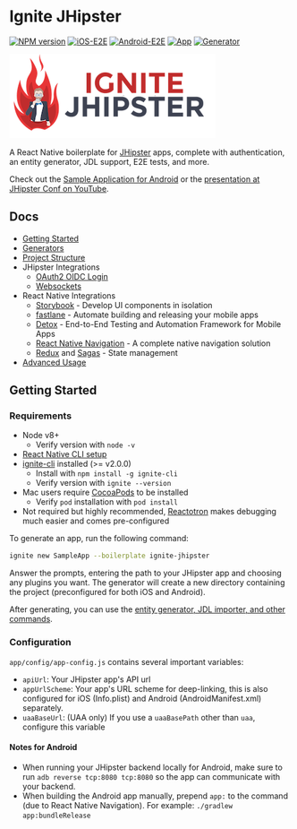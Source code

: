 # Ignite JHipster

[![NPM version](https://badge.fury.io/js/ignite-jhipster.svg)](https://npmjs.org/package/ignite-jhipster)
[![iOS-E2E](https://github.com/ruddell/ignite-jhipster/workflows/iOS-E2E/badge.svg?branch=master)](https://github.com/ruddell/ignite-jhipster/actions?query=workflow%3AiOS-E2E)
[![Android-E2E](https://github.com/ruddell/ignite-jhipster/workflows/Android-E2E/badge.svg?branch=master)](https://github.com/ruddell/ignite-jhipster/actions?query=workflow%3AAndroid-E2E)
[![App](https://github.com/ruddell/ignite-jhipster/workflows/App/badge.svg?branch=master)](https://github.com/ruddell/ignite-jhipster/actions?query=workflow%3AApp)
[![Generator](https://github.com/ruddell/ignite-jhipster/workflows/Generator/badge.svg?branch=master)](https://github.com/ruddell/ignite-jhipster/actions?query=workflow%3AGenerator)

[![Logo](https://raw.githubusercontent.com/ruddell/ruddell.github.io/master/images/ignite-jhipster/logo-150h.png)](#)

A React Native boilerplate for [JHipster](http://www.jhipster.tech) apps, complete with authentication, an entity generator, JDL support, E2E tests, and more.

Check out the [Sample Application for Android](https://play.google.com/store/apps/details?id=com.jwtapp&hl=en) or the [presentation at JHipster Conf on YouTube](https://youtu.be/QZMAH2q6ViI).

## Docs

- [Getting Started](README.md#getting-started)
- [Generators](docs/generators.md)
- [Project Structure](docs/project-structure.md)
- JHipster Integrations
  - [OAuth2 OIDC Login](docs/oauth2-oidc.md)
  - [Websockets](docs/websockets.md)
- React Native Integrations
  - [Storybook](docs/storybook.md) - Develop UI components in isolation
  - [fastlane](docs/fastlane.md) - Automate building and releasing your mobile apps
  - [Detox](docs/detox.md) - End-to-End Testing and Automation Framework for Mobile Apps
  - [React Native Navigation](https://github.com/wix/react-native-navigation) - A complete native navigation solution
  - [Redux](https://redux.js.org/basics/usagewithreact) and [Sagas](https://redux-saga.js.org/) - State management
- [Advanced Usage](docs/advanced-usage.md)

## Getting Started

### Requirements

- Node v8+
  - Verify version with `node -v`
- [React Native CLI setup](https://reactnative.dev/docs/environment-setup)
- [ignite-cli](https://github.com/infinitered/ignite) installed (>= v2.0.0)
  - Install with `npm install -g ignite-cli`
  - Verify version with `ignite --version`
- Mac users require [CocoaPods](https://guides.cocoapods.org/using/getting-started.html) to be installed
  - Verify `pod` installation with `pod install`
- Not required but highly recommended, [Reactotron](https://github.com/infinitered/reactotron) makes debugging much easier and comes pre-configured

To generate an app, run the following command:

```sh
ignite new SampleApp --boilerplate ignite-jhipster
```

Answer the prompts, entering the path to your JHipster app and choosing any plugins you want. The generator will create a new directory containing the project (preconfigured for both iOS and Android).

After generating, you can use the [entity generator, JDL importer, and other commands](docs/generators.md).

### Configuration

`app/config/app-config.js` contains several important variables:

- `apiUrl`: Your JHipster app's API url
- `appUrlScheme`: Your app's URL scheme for deep-linking, this is also configured for iOS (Info.plist) and Android (AndroidManifest.xml) separately.
- `uaaBaseUrl`: (UAA only) If you use a `uaaBasePath` other than `uaa`, configure this variable

#### Notes for Android

- When running your JHipster backend locally for Android, make sure to run `adb reverse tcp:8080 tcp:8080` so the app can communicate with your backend.
- When building the Android app manually, prepend `app:` to the command (due to React Native Navigation). For example: `./gradlew app:bundleRelease`
